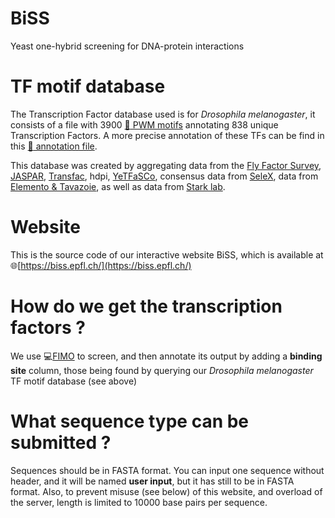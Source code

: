 # BiSS
Yeast one-hybrid screening for DNA-protein interactions

# TF motif database
The Transcription Factor database used is for *Drosophila melanogaster*, it consists of a file with 3900 [:page_facing_up: PWM motifs](https://github.com/DeplanckeLab/BiSS/blob/main/db/dmel_only.meme-io) annotating 838 unique Transcription Factors. A more precise annotation of these TFs can be find in this [:page_facing_up: annotation file](https://github.com/DeplanckeLab/BiSS/blob/main/db/annotations.tsv).

This database was created by aggregating data from the [Fly Factor Survey](https://mccb.umassmed.edu/ffs/), [JASPAR](https://jaspar.genereg.net/search?q=&collection=CORE&tax_group=insects&tax_id=7227), [Transfac](http://gene-regulation.com/pub/databases.html#transfac), hdpi, [YeTFaSCo](http://yetfasco.ccbr.utoronto.ca/), consensus data from [SeleX](https://pubmed.ncbi.nlm.nih.gov/19231809/), data from [Elemento & Tavazoie](https://genomebiology.biomedcentral.com/articles/10.1186/gb-2005-6-2-r18), as well as data from [Stark lab](https://starklab.org/data/index.html).

# Website
This is the source code of our interactive website BiSS, which is available at :globe_with_meridians:[https://biss.epfl.ch/](https://biss.epfl.ch/)

# How do we get the transcription factors ?
We use :computer:[FIMO](https://meme.nbcr.net/meme/doc/fimo.html) to screen, and then annotate its output by adding a **binding site** column, those being found by querying our *Drosophila melanogaster* TF motif database (see above)

# What sequence type can be submitted ?
Sequences should be in FASTA format. You can input one sequence without header, and it will be named **user input**, but it has still to be in FASTA format.
Also, to prevent misuse (see below) of this website, and overload of the server, length is limited to 10000 base pairs per sequence.
